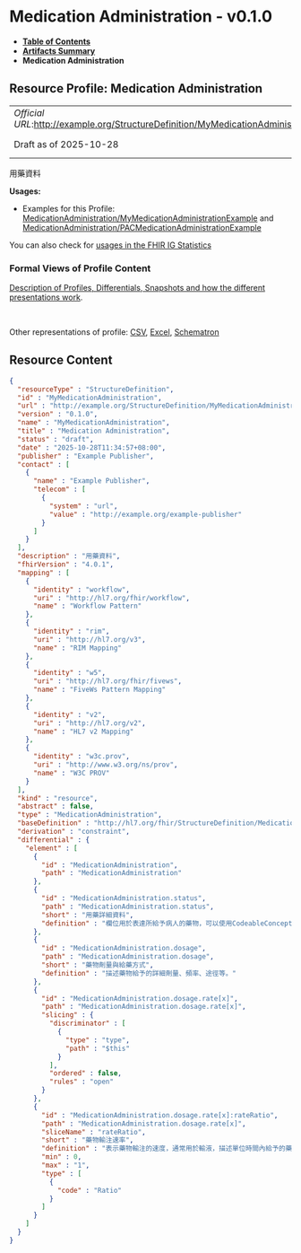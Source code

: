 # Medication Administration - v0.1.0

* [**Table of Contents**](toc.md)
* [**Artifacts Summary**](artifacts.md)
* **Medication Administration**

## Resource Profile: Medication Administration 

| | |
| :--- | :--- |
| *Official URL*:http://example.org/StructureDefinition/MyMedicationAdministration | *Version*:0.1.0 |
| Draft as of 2025-10-28 | *Computable Name*:MyMedicationAdministration |

 
用藥資料 

**Usages:**

* Examples for this Profile: [MedicationAdministration/MyMedicationAdministrationExample](MedicationAdministration-MyMedicationAdministrationExample.md) and [MedicationAdministration/PACMedicationAdministrationExample](MedicationAdministration-PACMedicationAdministrationExample.md)

You can also check for [usages in the FHIR IG Statistics](https://packages2.fhir.org/xig/fhir.example|current/StructureDefinition/MyMedicationAdministration)

### Formal Views of Profile Content

 [Description of Profiles, Differentials, Snapshots and how the different presentations work](http://build.fhir.org/ig/FHIR/ig-guidance/readingIgs.html#structure-definitions). 

 

Other representations of profile: [CSV](StructureDefinition-MyMedicationAdministration.csv), [Excel](StructureDefinition-MyMedicationAdministration.xlsx), [Schematron](StructureDefinition-MyMedicationAdministration.sch) 



## Resource Content

```json
{
  "resourceType" : "StructureDefinition",
  "id" : "MyMedicationAdministration",
  "url" : "http://example.org/StructureDefinition/MyMedicationAdministration",
  "version" : "0.1.0",
  "name" : "MyMedicationAdministration",
  "title" : "Medication Administration",
  "status" : "draft",
  "date" : "2025-10-28T11:34:57+08:00",
  "publisher" : "Example Publisher",
  "contact" : [
    {
      "name" : "Example Publisher",
      "telecom" : [
        {
          "system" : "url",
          "value" : "http://example.org/example-publisher"
        }
      ]
    }
  ],
  "description" : "用藥資料",
  "fhirVersion" : "4.0.1",
  "mapping" : [
    {
      "identity" : "workflow",
      "uri" : "http://hl7.org/fhir/workflow",
      "name" : "Workflow Pattern"
    },
    {
      "identity" : "rim",
      "uri" : "http://hl7.org/v3",
      "name" : "RIM Mapping"
    },
    {
      "identity" : "w5",
      "uri" : "http://hl7.org/fhir/fivews",
      "name" : "FiveWs Pattern Mapping"
    },
    {
      "identity" : "v2",
      "uri" : "http://hl7.org/v2",
      "name" : "HL7 v2 Mapping"
    },
    {
      "identity" : "w3c.prov",
      "uri" : "http://www.w3.org/ns/prov",
      "name" : "W3C PROV"
    }
  ],
  "kind" : "resource",
  "abstract" : false,
  "type" : "MedicationAdministration",
  "baseDefinition" : "http://hl7.org/fhir/StructureDefinition/MedicationAdministration",
  "derivation" : "constraint",
  "differential" : {
    "element" : [
      {
        "id" : "MedicationAdministration",
        "path" : "MedicationAdministration"
      },
      {
        "id" : "MedicationAdministration.status",
        "path" : "MedicationAdministration.status",
        "short" : "用藥詳細資料",
        "definition" : "欄位用於表達所給予病人的藥物，可以使用CodeableConcept或Reference兩種形式。"
      },
      {
        "id" : "MedicationAdministration.dosage",
        "path" : "MedicationAdministration.dosage",
        "short" : "藥物劑量與給藥方式",
        "definition" : "描述藥物給予的詳細劑量、頻率、途徑等。"
      },
      {
        "id" : "MedicationAdministration.dosage.rate[x]",
        "path" : "MedicationAdministration.dosage.rate[x]",
        "slicing" : {
          "discriminator" : [
            {
              "type" : "type",
              "path" : "$this"
            }
          ],
          "ordered" : false,
          "rules" : "open"
        }
      },
      {
        "id" : "MedicationAdministration.dosage.rate[x]:rateRatio",
        "path" : "MedicationAdministration.dosage.rate[x]",
        "sliceName" : "rateRatio",
        "short" : "藥物輸注速率",
        "definition" : "表示藥物輸注的速度，通常用於輸液，描述單位時間內給予的藥物量。例如每小時100毫升或每分鐘200微克。此欄位以比例(Ratio)方式表達速率，其中分子為用藥量，分母為時間單位。",
        "min" : 0,
        "max" : "1",
        "type" : [
          {
            "code" : "Ratio"
          }
        ]
      }
    ]
  }
}

```
